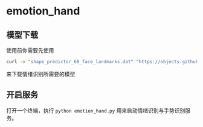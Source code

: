 # emotion_hand

## 模型下载

使用前你需要先使用

```bash
curl -o "shape_predictor_68_face_landmarks.dat" "https://objects.githubusercontent.com/github-production-release-asset-2e65be/639766419/96811955-3ef1-4b5d-9f99-4d0981cf394b?X-Amz-Algorithm=AWS4-HMAC-SHA256&X-Amz-Credential=AKIAIWNJYAX4CSVEH53A%2F20230515%2Fus-east-1%2Fs3%2Faws4_request&X-Amz-Date=20230515T125741Z&X-Amz-Expires=300&X-Amz-Signature=c63238b4431b95eeed1e4a40d139927cf3d13fb11a6220c7fac53c891f501e67&X-Amz-SignedHeaders=host&actor_id=130539515&key_id=0&repo_id=639766419&response-content-disposition=attachment%3B%20filename%3Dshape_predictor_68_face_landmarks.dat&response-content-type=application%2Foctet-stream"
```
来下载情绪识别所需要的模型

## 开启服务

打开一个终端，执行 `python emotion_hand.py` 用来启动情绪识别与手势识别服务。